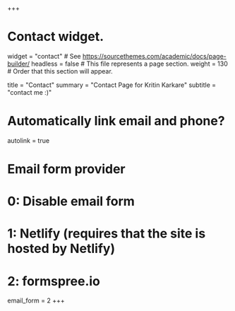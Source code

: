 +++
# Contact widget.
widget = "contact"  # See https://sourcethemes.com/academic/docs/page-builder/
headless = false  # This file represents a page section.
weight = 130  # Order that this section will appear. 

title = "Contact"
summary = "Contact Page for Kritin Karkare"
subtitle = "contact me :)"

# Automatically link email and phone?
autolink = true

# Email form provider
#   0: Disable email form
#   1: Netlify (requires that the site is hosted by Netlify)
#   2: formspree.io
email_form = 2
+++

